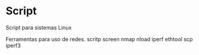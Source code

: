 # Script
Script para sistemas Linux

Ferramentas para uso de redes.
scritp
screen
nmap
nload
iperf
ethtool
scp
iperf3
